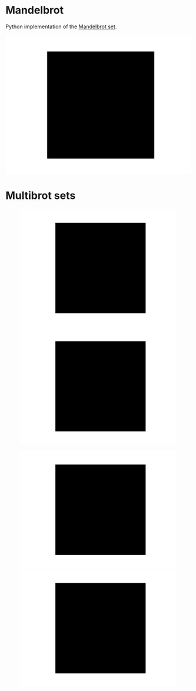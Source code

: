 # Mandelbrot
Python implementation of the [Mandelbrot set](https://en.wikipedia.org/wiki/Mandelbrot_set).

![mandelbrot](https://raw.githubusercontent.com/klane/mandelbrot/master/assets/mandelbrot-d2.gif)

# Multibrot sets

<p align="center">
    <img src="https://raw.githubusercontent.com/klane/mandelbrot/master/assets/mandelbrot-d3.gif" width="425"> <img src="https://raw.githubusercontent.com/klane/mandelbrot/master/assets/mandelbrot-d4.gif" width="425">
</p>

<p align="center">
    <img src="https://raw.githubusercontent.com/klane/mandelbrot/master/assets/mandelbrot-d5.gif" width="425"> <img src="https://raw.githubusercontent.com/klane/mandelbrot/master/assets/mandelbrot-d6.gif" width="425">
</p>
